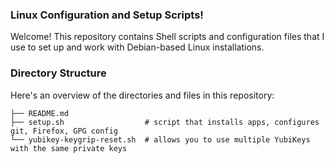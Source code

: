 ### Linux Configuration and Setup Scripts!
Welcome! This repository contains Shell scripts and configuration files that I use to set up
and work with Debian-based Linux installations.

### Directory Structure

Here's an overview of the directories and files in this repository:

```
├── README.md
├── setup.sh                  # script that installs apps, configures git, Firefox, GPG config
└── yubikey-keygrip-reset.sh  # allows you to use multiple YubiKeys with the same private keys
```
